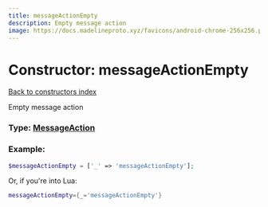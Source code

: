 ```yaml
---
title: messageActionEmpty
description: Empty message action
image: https://docs.madelineproto.xyz/favicons/android-chrome-256x256.png
---
```

# Constructor: messageActionEmpty  
[Back to constructors index](index.md)



Empty message action




### Type: [MessageAction](../types/MessageAction.md)


### Example:

```php
$messageActionEmpty = ['_' => 'messageActionEmpty'];
```  


Or, if you're into Lua:

```lua
messageActionEmpty={_='messageActionEmpty'}

```


